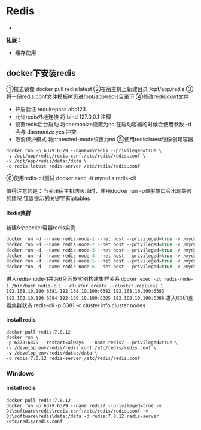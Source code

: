 # Redis

- 

**拓展**：

- 缓存使用

## docker下安装redis

①拉去镜像  docker pull redis:latest
②在宿主机上新建目录  /opt/app/redis
③将一份redis.conf文件模板拷贝进/opt/app/redis目录下
④修改redis.conf文件

- 开启验证 requirepass abc123
- 允许redis外地连接 将 bind 127.0.0.1 注释
- 设置redis后台启动 将daemonize设置为no
  在启动容器的时候会使用参数 -d 会与 daemonize yes 冲突
- 取消保护模式 将protected-mode设置为no
  ⑤使用redis:latest镜像创建容器 

```
docker run -p 6379:6379 --name=myredis --privileged=true \
-v /opt/app/redis/redis.conf:/etc/redis/redis.conf \
-v /opt/app/redis/data:/data \
-d redis:latest redis-server /etc/redis/redis.conf
```

⑥使用redis-cli测试  docker exec -it myredis redis-cli

值得注意的是：当关闭宿主机防火墙时，使用docker run -p映射端口会出现失败的情况 错误提示的关键字有iptables

#### Redis集群

新建6个docker容器redis实例

```java
docker run -d --name redis-node-1 --net host --privileged=true -v /mydata/redis/share/redis-node-1:/data redis:7.0.0 --cluster-enabled yes --appendonly yes --port 6381
docker run -d --name redis-node-2 --net host --privileged=true -v /mydata/redis/share/redis-node-2:/data redis:7.0.0 --cluster-enabled yes --appendonly yes --port 6382
docker run -d --name redis-node-3 --net host --privileged=true -v /mydata/redis/share/redis-node-3:/data redis:7.0.0 --cluster-enabled yes --appendonly yes --port 6383
docker run -d --name redis-node-4 --net host --privileged=true -v /mydata/redis/share/redis-node-4:/data redis:7.0.0 --cluster-enabled yes --appendonly yes --port 6384
docker run -d --name redis-node-5 --net host --privileged=true -v /mydata/redis/share/redis-node-5:/data redis:7.0.0 --cluster-enabled yes --appendonly yes --port 6385
docker run -d --name redis-node-6 --net host --privileged=true -v /mydata/redis/share/redis-node-6:/data redis:7.0.0 --cluster-enabled yes --appendonly yes --port 6386
```

进入redis-node-1并为6台容器实例构建集群关系
`docker exec -it redis-node-1 /bin/bash`
`redis-cli --cluster create --cluster-replicas 1 192.168.10.190:6381 192.168.10.190:6382 192.168.10.190:6383 192.168.10.190:6384 192.168.10.190:6385 192.168.10.190:6386`
进入6381查看集群状态
redis-cli -p 6381 -c
cluster info
cluster nodes

#### install redis

```
docker pull redis:7.0.12
docker run \
-p 6379:6379 --restart=always  --name redis7 --privileged=true \
-v /develop_env/redis/redis.conf:/etc/redis/redis.conf \
-v /develop_env/redis/data:/data \
-d redis:7.0.12 redis-server /etc/redis/redis.conf
```

### Windows

#### install redis

```
docker pull redis:7.0.12
docker run -p 6379:6379 --name redis7 --privileged=true -v D:\software\redis\redis.conf:/etc/redis/redis.conf -v D:\software\redis\data:/data -d redis:7.0.12 redis-server /etc/redis/redis.conf
```

